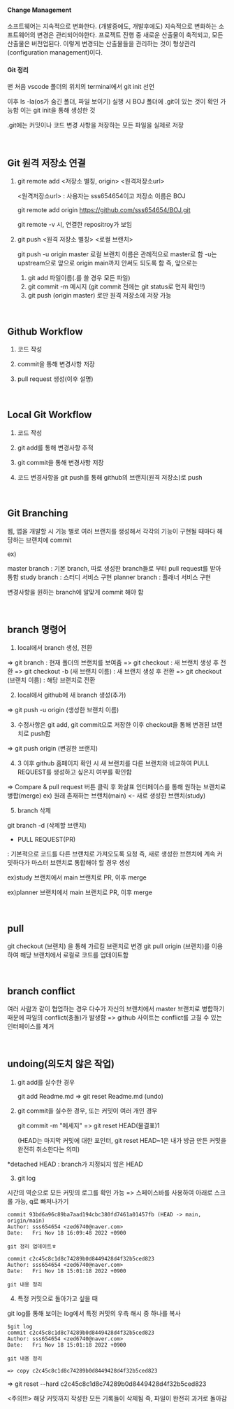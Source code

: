 #### Change Management

소프트웨어는 지속적으로 변화한다. (개발중에도, 개발후에도) 지속적으로 변화하는 소프트웨어의 변경은 관리되어야한다. 
프로젝트 진행 중 새로운 산출물이 축적되고, 모든 산출물은 버전업된다.
이렇게 변경되는 산출물들을 관리하는 것이 형상관리(configuration management)이다.


#### Git 정리

맨 처음 vscode 폴더의 위치의 terminal에서 git init 선언

이후 ls -la(os가 숨긴 폴더, 파일 보이기) 실행 시 BOJ 폴더에 .git이 있는 것이 확인 가능함 이는 git init을 통해 생성한 것

.git에는 커밋이나 코드 변경 사항을 저장하는 모든 파일을 실제로 저장

<br/>

## Git 원격 저장소 연결

1. git remote add <저장소 별칭, origin> <원격저장소url>

    <원격저장소url> : 사용자는 sss654654이고 저장소 이름은 BOJ

    git remote add origin https://github.com/sss654654/BOJ.git

    git remote -v 시, 연결한 repositroy가 보임

2. git push <원격 저장소 별칭> <로컬 브랜치>
   
    git push -u origin master
    로컬 브랜치 이름은 관례적으로 master로 함
    -u는 upstream으로 앞으로 origin main까지 안써도 되도록 함
    즉, 앞으로는 
    1. git add 파일이름(.를 쓸 경우 모든 파일)
    2. git commit -m 메시지 (git commit 전에는 git status로 먼저 확인!!)
    3. git push (origin master)
   로만 원격 저장소에 저장 가능

<br/>

## Github Workflow

1. 코드 작성

2. commit을 통해 변경사항 저장

3. pull request 생성(이후 설명)

<br/>

## Local Git Workflow

1. 코드 작성

2. git add를 통해 변경사항 추적

3. git commit을 통해 변경사항 저장

4. 코드 변경사항을 git push를 통해 github의 브랜치(원격 저장소)로 push 

<br/>

## Git Branching

웹, 앱을 개발할 시 기능 별로 여러 브랜치를 생성해서 각각의 기능이 구현될 때마다 해당하는 브랜치에 commit

ex) 

master branch : 기본 branch, 따로 생성한 branch들로 부터 pull request를 받아 통합
study branch : 스터디 서비스 구현
planner branch :  플래너 서비스 구현

변경사항을 원하는 branch에 알맞게 commit 해야 함

<br/>

## branch 명령어

1. local에서 branch 생성, 전환
 
=> git branch : 현재 폴더의 브랜치를 보여줌
=> git checkout : 새 브랜치 생성 후 전환
=> git checkout -b (새 브랜치 이름) : 새 브랜치 생성 후 전환
=> git checkout (브랜치 이름) : 해당 브랜치로 전환 

2. local에서 github에 새 branch 생성(추가)

=> git push -u origin (생성한 브랜치 이름)

3. 수정사항은 git add, git commit으로 저장한 이후 checkout을 통해 변경된 브랜치로 push함 

=> git push origin (변경한 브랜치)

4. 3 이후 github 홈페이지 확인 시 새 브랜치를 다른 브랜치와 비교하여 PULL REQUEST를 생성하고 싶은지 여부를 확인함

=> Compare & pull request 버튼 클릭 후 화살표 인터페이스를 통해 원하는 브랜치로 병합(merge)
ex) 원래 존재하는 브랜치(main) <- 새로 생성한 브랜치(study)

5. branch 삭제
   
git branch -d (삭제할 브랜치)

* PULL REQUEST(PR)

: 기본적으로 코드를 다른 브랜치로 가져오도록 요청
즉, 새로 생성한 브랜치에 계속 커밋하다가 마스터 브랜치로 통합해야 할 경우 생성

ex)study 브랜치에서 main 브랜치로 PR, 이후 merge

ex)planner 브랜치에서 main 브랜치로 PR, 이후 merge

<br/>

## pull

git checkout (브랜치) 을 통해 가르킬 브랜치로 변경
git pull origin (브랜치)를 이용하여 해당 브랜치에서 로컬로 코드를 업데이트함

<br/>

## branch conflict

여러 사람과 같이 협업하는 경우 다수가 자신의 브랜치에서 master 브랜치로 병합하기 때문에 파일의 conflict(충돌)가 발생함
=> github 사이트는 conflict를 고칠 수 있는 인터페이스를 제거

<br/>

## undoing(의도치 않은 작업)

1. git add를 실수한 경우

    git add Readme.md
    => git reset Readme.md (undo)

2. git commit을 실수한 경우, 또는 커밋이 여러 개인 경우
   
    git commit -m "메세지"
    => git reset HEAD(물결표)1
    
    (HEAD는 마지막 커밋에 대한 포인터, git reset HEAD~1은 내가 방금 만든 커밋을 완전히 취소한다는 의미)

*detached HEAD : branch가 지정되지 않은 HEAD

3. git log

시간의 역순으로 모든 커밋의 로그를 확인 가능
=> 스페이스바를 사용하여 아래로 스크롤 가능, q로 빠져나가기

    commit 93bd6a96c89ba7aad194cbc380fd7461a01457fb (HEAD -> main, origin/main)
    Author: sss654654 <zed6740@naver.com>
    Date:   Fri Nov 18 16:09:48 2022 +0900

    git 정리 업데이트ㅎ

    commit c2c45c8c1d8c74289b0d8449428d4f32b5ced823
    Author: sss654654 <zed6740@naver.com>
    Date:   Fri Nov 18 15:01:18 2022 +0900

    git 내용 정리

4. 특정 커밋으로 돌아가고 싶을 때

git log를 통해 보이는 log에서 특정 커밋의 우측 해시 중 하나를 복사

    $git log
    commit c2c45c8c1d8c74289b0d8449428d4f32b5ced823
    Author: sss654654 <zed6740@naver.com>
    Date:   Fri Nov 18 15:01:18 2022 +0900

    git 내용 정리

    => copy c2c45c8c1d8c74289b0d8449428d4f32b5ced823

=> git reset --hard c2c45c8c1d8c74289b0d8449428d4f32b5ced823

<주의!!!>
해당 커밋까지 작성한 모든 기록들이 삭제됨 즉, 파일이 완전히 과거로 돌아감